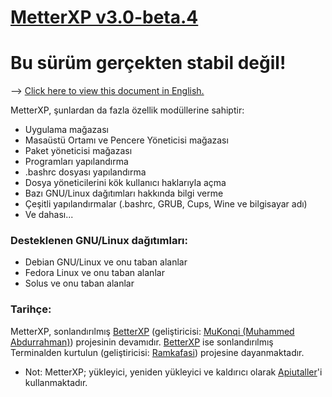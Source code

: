 # [MetterXP v3.0-beta.4](https://github.com/MuKonqi/metterxp/tree/beta)
# Bu sürüm gerçekten stabil değil!
--> [Click here to view this document in English.](https://github.com/MuKonqi/metterxp/blob/main/README.md)

MetterXP, şunlardan da fazla özellik modüllerine sahiptir:
* Uygulama mağazası
* Masaüstü Ortamı ve Pencere Yöneticisi mağazası
* Paket yöneticisi mağazası
* Programları yapılandırma
* .bashrc dosyası yapılandırma
* Dosya yöneticilerini kök kullanıcı haklarıyla açma
* Bazı GNU/Linux dağıtımları hakkında bilgi verme
* Çeşitli yapılandırmalar (.bashrc, GRUB, Cups, Wine ve bilgisayar adı)
* Ve dahası...
### Desteklenen GNU/Linux dağıtımları:
* Debian GNU/Linux ve onu taban alanlar
* Fedora Linux ve onu taban alanlar
* Solus ve onu taban alanlar
### Tarihçe:
MetterXP, sonlandırılmış [BetterXP](https://github.com/MuKonqi/metterxp/tree/betterxp) (geliştiricisi: [MuKonqi (Muhammed Abdurrahman)](https://mukonqi.github.io)) projesinin devamıdır. [BetterXP](https://github.com/MuKonqi/metterxp/tree/betterxp) ise sonlandırılmış Terminalden kurtulun (geliştiricisi: [Ramkafasi](https://github.com/Ramkafasi)) projesine dayanmaktadır.

* Not: MetterXP; yükleyici, yeniden yükleyici ve kaldırıcı olarak [Apiutaller](https://github.com/MuKonqi/apiutaller)'i kullanmaktadır.